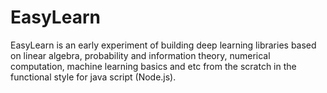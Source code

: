 # EasyLearn
EasyLearn is an early experiment of building deep learning libraries based on linear algebra, probability and information theory, numerical computation, machine learning basics and etc from the scratch in the functional style for java script (Node.js).   
